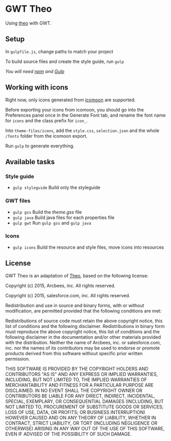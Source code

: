 # GWT Theo

Using [theo](https://github.com/salesforce-ux/theo) with GWT.

## Setup

In `gulpfile.js`, change paths to match your project

To build source files and create the style guide, run `gulp`

_You will need [npm](https://www.npmjs.com/) and [Gulp](http://gulpjs.com/)_

## Working with icons

Right now, only icons generated from [icomoon](https://icomoon.io/) are supported.

Before exporting your icons from icomoon, you should go into the Preferences panel once in the Generate Font tab, and rename the font name for `icons` and the class prefix for `icon_`.

Into `theme-files/icons`, add the `style.css`, `selection.json` and the whole `/fonts` folder from the icomoon export.

Run `gulp` to generate everything.

## Available tasks

### Style guide

- `gulp styleguide` Build only the styleguide

### GWT files

- `gulp gss` Build the _theme.gss_ file
- `gulp java` Build java files for each properties file
- `gulp gwt` Run `gulp gss` and `gulp java`

### Icons

- `gulp icons` Build the resource and style files, move icons into resources

## License

GWT Theo is an adaptation of [Theo](https://github.com/salesforce-ux/theo), based on the following license:

Copyright (c) 2015, Arcbees, inc. All rights reserved.

Copyright (c) 2015, salesforce.com, inc. All rights reserved.

Redistribution and use in source and binary forms, with or without modification, are permitted provided that the following conditions are met:

Redistributions of source code must retain the above copyright notice, this list of conditions and the following disclaimer. Redistributions in binary form must reproduce the above copyright notice, this list of conditions and the following disclaimer in the documentation and/or other materials provided with the distribution. Neither the name of Arcbees, inc. or salesforce.com, inc. nor the names of its contributors may be used to endorse or promote products derived from this software without specific prior written permission.

THIS SOFTWARE IS PROVIDED BY THE COPYRIGHT HOLDERS AND CONTRIBUTORS "AS IS" AND ANY EXPRESS OR IMPLIED WARRANTIES, INCLUDING, BUT NOT LIMITED TO, THE IMPLIED WARRANTIES OF MERCHANTABILITY AND FITNESS FOR A PARTICULAR PURPOSE ARE DISCLAIMED. IN NO EVENT SHALL THE COPYRIGHT OWNER OR CONTRIBUTORS BE LIABLE FOR ANY DIRECT, INDIRECT, INCIDENTAL, SPECIAL, EXEMPLARY, OR CONSEQUENTIAL DAMAGES (INCLUDING, BUT NOT LIMITED TO, PROCUREMENT OF SUBSTITUTE GOODS OR SERVICES; LOSS OF USE, DATA, OR PROFITS; OR BUSINESS INTERRUPTION) HOWEVER CAUSED AND ON ANY THEORY OF LIABILITY, WHETHER IN CONTRACT, STRICT LIABILITY, OR TORT (INCLUDING NEGLIGENCE OR OTHERWISE) ARISING IN ANY WAY OUT OF THE USE OF THIS SOFTWARE, EVEN IF ADVISED OF THE POSSIBILITY OF SUCH DAMAGE.